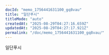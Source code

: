 ```yaml
---
docId: "memo_1756441631100_gq8vau"
title: "일단푸시"
titleMode: "auto"
createdAt: "2025-08-29T04:27:16.659Z"
updatedAt: "2025-08-29T04:27:17.921Z"
permalink: "/doc/memo_1756441631100_gq8vau/"
---
```

일단푸시